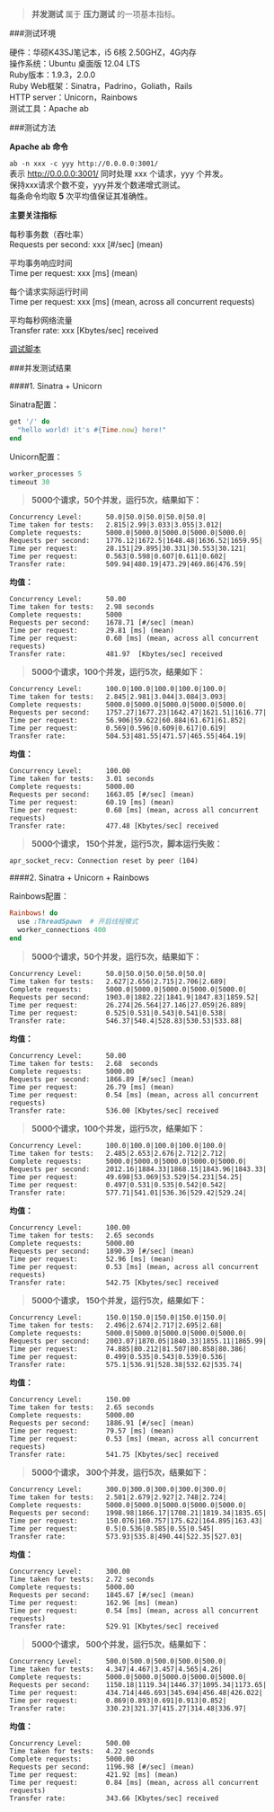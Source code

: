 > **并发测试** 属于 **压力测试** 的一项基本指标。  

###测试环境  

硬件：华硕K43SJ笔记本，i5 6核 2.50GHZ，4G内存  
操作系统：Ubuntu 桌面版 12.04 LTS  
Ruby版本：1.9.3，2.0.0  
Ruby Web框架：Sinatra，Padrino，Goliath，Rails   
HTTP server：Unicorn，Rainbows    
测试工具：Apache ab  

###测试方法   

**Apache ab 命令**  

`ab -n xxx -c yyy http://0.0.0.0:3001/`  
表示 http://0.0.0.0:3001/ 同时处理 xxx 个请求，yyy 个并发。  
保持xxx请求个数不变，yyy并发个数递增式测试。  
每条命令均取 **5** 次平均值保证其准确性。

**主要关注指标**  

每秒事务数（吞吐率）   
Requests per second: xxx \[#/sec] (mean)   

平均事务响应时间  
Time per request: xxx \[ms] (mean)    

每个请求实际运行时间    
Time per request: xxx \[ms] (mean, across all concurrent requests) 

平均每秒网络流量    
Transfer rate: xxx \[Kbytes/sec] received  

[调试脚本]() 

###并发测试结果  

####1. Sinatra + Unicorn

Sinatra配置：
```ruby
get '/' do
  "hello world! it's #{Time.now} here!"
end
```
Unicorn配置：
```ruby
worker_processes 5
timeout 30
```

> **5000个请求，50个并发，运行5次，结果如下：**
```
Concurrency Level:      50.0|50.0|50.0|50.0|50.0|
Time taken for tests:   2.815|2.99|3.033|3.055|3.012|
Complete requests:      5000.0|5000.0|5000.0|5000.0|5000.0|
Requests per second:    1776.12|1672.5|1648.48|1636.52|1659.95|
Time per request:       28.151|29.895|30.331|30.553|30.121|
Time per request:       0.563|0.598|0.607|0.611|0.602|
Transfer rate:          509.94|480.19|473.29|469.86|476.59|
```
**均值：**
```
Concurrency Level:      50.00
Time taken for tests:   2.98 seconds  
Complete requests:      5000
Requests per second:    1678.71 [#/sec] (mean)
Time per request:       29.81 [ms] (mean)
Time per request:       0.60 [ms] (mean, across all concurrent requests)
Transfer rate:          481.97  [Kbytes/sec] received
```


> **5000个请求，100个并发，运行5次，结果如下：**
```
Concurrency Level:      100.0|100.0|100.0|100.0|100.0|
Time taken for tests:   2.845|2.981|3.044|3.084|3.093|
Complete requests:      5000.0|5000.0|5000.0|5000.0|5000.0|
Requests per second:    1757.27|1677.23|1642.47|1621.51|1616.77|
Time per request:       56.906|59.622|60.884|61.671|61.852|
Time per request:       0.569|0.596|0.609|0.617|0.619|
Transfer rate:          504.53|481.55|471.57|465.55|464.19|
```
**均值：**
```
Concurrency Level:      100.00
Time taken for tests:   3.01 seconds
Complete requests:      5000.00
Requests per second:    1663.05 [#/sec] (mean)
Time per request:       60.19 [ms] (mean)
Time per request:       0.60 [ms] (mean, across all concurrent requests)
Transfer rate:          477.48 [Kbytes/sec] received
```

> **5000个请求， 150个并发，运行5次，脚本运行失败：**
```
apr_socket_recv: Connection reset by peer (104)
```

####2. Sinatra + Unicorn + Rainbows

Rainbows配置：
```ruby
Rainbows! do
  use :ThreadSpawn  # 开启线程模式
  worker_connections 400
end
```
> **5000个请求，50个并发，运行5次，结果如下：**
```
Concurrency Level:      50.0|50.0|50.0|50.0|50.0|
Time taken for tests:   2.627|2.656|2.715|2.706|2.689|
Complete requests:      5000.0|5000.0|5000.0|5000.0|5000.0|
Requests per second:    1903.0|1882.22|1841.9|1847.83|1859.52|
Time per request:       26.274|26.564|27.146|27.059|26.889|
Time per request:       0.525|0.531|0.543|0.541|0.538|
Transfer rate:          546.37|540.4|528.83|530.53|533.88|
```
**均值：**
```
Concurrency Level:      50.00
Time taken for tests:   2.68  seconds
Complete requests:      5000.00
Requests per second:    1866.89 [#/sec] (mean)
Time per request:       26.79 [ms] (mean)
Time per request:       0.54 [ms] (mean, across all concurrent requests)
Transfer rate:          536.00 [Kbytes/sec] received
```


> **5000个请求，100个并发，运行5次，结果如下：**
```
Concurrency Level:      100.0|100.0|100.0|100.0|100.0|
Time taken for tests:   2.485|2.653|2.676|2.712|2.712|
Complete requests:      5000.0|5000.0|5000.0|5000.0|5000.0|
Requests per second:    2012.16|1884.33|1868.15|1843.96|1843.33|
Time per request:       49.698|53.069|53.529|54.231|54.25|
Time per request:       0.497|0.531|0.535|0.542|0.542|
Transfer rate:          577.71|541.01|536.36|529.42|529.24|
```
**均值：**
```
Concurrency Level:      100.00
Time taken for tests:   2.65 seconds
Complete requests:      5000.00
Requests per second:    1890.39 [#/sec] (mean)
Time per request:       52.96 [ms] (mean)
Time per request:       0.53 [ms] (mean, across all concurrent requests)
Transfer rate:          542.75 [Kbytes/sec] received
```


> **5000个请求， 150个并发，运行5次，结果如下：**
```
Concurrency Level:      150.0|150.0|150.0|150.0|150.0|
Time taken for tests:   2.496|2.674|2.717|2.695|2.68|
Complete requests:      5000.0|5000.0|5000.0|5000.0|5000.0|
Requests per second:    2003.07|1870.05|1840.33|1855.11|1865.99|
Time per request:       74.885|80.212|81.507|80.858|80.386|
Time per request:       0.499|0.535|0.543|0.539|0.536|
Transfer rate:          575.1|536.91|528.38|532.62|535.74|
```
**均值：**
```
Concurrency Level:      150.00
Time taken for tests:   2.65 seconds
Complete requests:      5000.00
Requests per second:    1886.91 [#/sec] (mean)
Time per request:       79.57 [ms] (mean)
Time per request:       0.53 [ms] (mean, across all concurrent requests)
Transfer rate:          541.75 [Kbytes/sec] received
```


> **5000个请求， 300个并发，运行5次，结果如下：**
```
Concurrency Level:      300.0|300.0|300.0|300.0|300.0|
Time taken for tests:   2.501|2.679|2.927|2.748|2.724|
Complete requests:      5000.0|5000.0|5000.0|5000.0|5000.0|
Requests per second:    1998.98|1866.17|1708.21|1819.34|1835.65|
Time per request:       150.076|160.757|175.622|164.895|163.43|
Time per request:       0.5|0.536|0.585|0.55|0.545|
Transfer rate:          573.93|535.8|490.44|522.35|527.03|
```
**均值：**
```
Concurrency Level:      300.00
Time taken for tests:   2.72 seconds
Complete requests:      5000.00
Requests per second:    1845.67 [#/sec] (mean)
Time per request:       162.96 [ms] (mean)
Time per request:       0.54 [ms] (mean, across all concurrent requests)
Transfer rate:          529.91 [Kbytes/sec] received
```


> **5000个请求， 500个并发，运行5次，结果如下：**
```
Concurrency Level:      500.0|500.0|500.0|500.0|500.0|
Time taken for tests:   4.347|4.467|3.457|4.565|4.26|
Complete requests:      5000.0|5000.0|5000.0|5000.0|5000.0|
Requests per second:    1150.18|1119.34|1446.37|1095.34|1173.65|
Time per request:       434.714|446.693|345.694|456.48|426.022|
Time per request:       0.869|0.893|0.691|0.913|0.852|
Transfer rate:          330.23|321.37|415.27|314.48|336.97|
```
**均值：**
```
Concurrency Level:      500.00
Time taken for tests:   4.22 seconds
Complete requests:      5000.00
Requests per second:    1196.98 [#/sec] (mean)
Time per request:       421.92 [ms] (mean)
Time per request:       0.84 [ms] (mean, across all concurrent requests)
Transfer rate:          343.66 [Kbytes/sec] received
```

